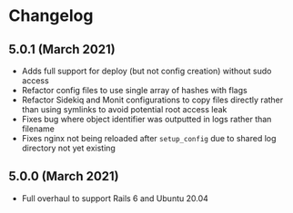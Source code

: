 # Changelog

## 5.0.1 (March 2021)

- Adds full support for deploy (but not config creation) without sudo access
- Refactor config files to use single array of hashes with flags
- Refactor Sidekiq and Monit configurations to copy files directly rather than using symlinks to avoid potential root access leak
- Fixes bug where object identifier was outputted in logs rather than filename
- Fixes nginx not being reloaded after `setup_config` due to shared log directory not yet existing

## 5.0.0 (March 2021)

- Full overhaul to support Rails 6 and Ubuntu 20.04